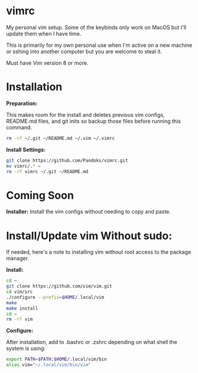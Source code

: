 # vimrc

My personal vim setup.
Some of the keybinds only work on MacOS but I'll update them when I have time.

This is primarily for my own personal use when I'm active on a new machine or sshing into another computer but you are welcome to steal it.

Must have Vim version 8 or more.

# Installation
**Preparation:**

This makes room for the install and deletes previous vim configs, README.md files, and git inits so backup those files before running this command.
```sh
rm -rf ~/.git ~/README.md ~/.vim ~/.vimrc
```

**Install Settings:**
```sh
git clone https://github.com/Pandoks/vimrc.git
mv vimrc/.* ~
rm -rf vimrc ~/.git ~/README.md
```

# Coming Soon
**Installer:**
Install the vim configs without needing to copy and paste.

# Install/Update vim Without sudo:
If needed, here's a note to installing vim without root access to the package manager.

**Install:**
```sh
cd ~
git clone https://github.com/vim/vim.git
cd vim/src
./configure --prefix=$HOME/.local/vim
make
make install
cd ~
rm -rf vim
```
**Configure:**

After installation, add to .bashrc or .zshrc depending on what shell the system is using:
```sh
export PATH=$PATH:$HOME/.local/vim/bin
alias vim="~/.local/vim/bin/vim"
```
